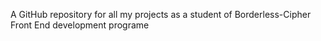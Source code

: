 A GitHub repository for all my projects as a student of Borderless-Cipher Front End development programe
